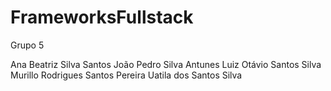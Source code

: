 # FrameworksFullstack

Grupo 5

Ana Beatriz Silva Santos
João Pedro Silva Antunes
Luiz Otávio Santos Silva
Murillo Rodrigues Santos Pereira
Uatila dos Santos Silva
